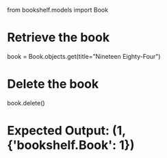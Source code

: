 from bookshelf.models import Book

# Retrieve the book
book = Book.objects.get(title="Nineteen Eighty-Four")

# Delete the book
book.delete()

# Expected Output: (1, {'bookshelf.Book': 1})